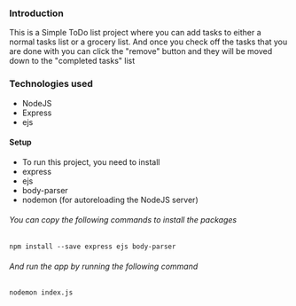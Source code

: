 ### Introduction
This is a Simple ToDo list project where you can add tasks to either a normal tasks list or a grocery list. And once you check off the tasks that you are done with you can click the "remove" button and they will be moved down to the "completed tasks" list

### Technologies used
* NodeJS
* Express
* ejs 

#### Setup
* To run this project, you need to install
* express
* ejs
* body-parser
* nodemon (for autoreloading the NodeJS server)

###### You can copy the following commands to install the packages
```
npm install --save express ejs body-parser
```
###### And run the app by running the following command
```
nodemon index.js
```